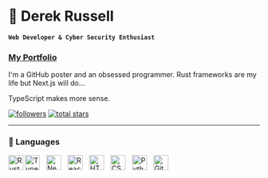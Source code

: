 # 🌊 Derek Russell

**`Web Developer & Cyber Security Enthusiast`**

### [My Portfolio](https://derekrussell.pro)

I'm a GitHub poster and an obsessed programmer. Rust frameworks are my life but Next.js will do... 


TypeScript makes more sense.  

   <p align="left">
      <a href="https://github.com/drkrssll?tab=followers">
         <img alt="followers" title="Follow me on Github" src="https://custom-icon-badges.demolab.com/github/followers/drkrssll?color=236ad3&labelColor=1155ba&style=for-the-badge&logo=person-add&label=Follow&logoColor=white"/></a>
      <a href="https://github.com/drkrssll">
         <img alt="total stars" title="Total stars on GitHub" src="https://custom-icon-badges.demolab.com/github/stars/drkrssll?color=55960c&style=for-the-badge&labelColor=488207&logo=star"/></a>
   </p>

---

### 🧰 Languages

<img align="left" alt="Rust" width="30px" src="https://upload.wikimedia.org/wikipedia/commons/a/ab/Cuddlyferris.svg" />
<img align="left" alt="TypeScript" width="30px" style="padding-right:10px;" src="https://cdn.jsdelivr.net/gh/devicons/devicon/icons/typescript/typescript-plain.svg" />
<img align="left" alt="Next" width="30px" style="padding-right:10px;" src="https://www.svgrepo.com/download/354113/nextjs-icon.svg" />
<img align="left" alt="React" width="30px" style="padding-right:10px;" src="https://cdn.jsdelivr.net/gh/devicons/devicon/icons/react/react-original.svg" />
<img align="left" alt="HTML" width="30px" style="padding-right:10px;" src="https://cdn.jsdelivr.net/gh/devicons/devicon/icons/html5/html5-plain.svg" />
<img align="left" alt="CSS" width="30px" style="padding-right:10px;" src="https://cdn.jsdelivr.net/gh/devicons/devicon/icons/css3/css3-plain.svg" />
<img align="left" alt="Python" width="30px" style="padding-right:10px;" src="https://cdn.jsdelivr.net/gh/devicons/devicon/icons/python/python-plain.svg" />
<img align="left" alt="Git" width="30px" style="padding-right:10px;" src="https://cdn.jsdelivr.net/gh/devicons/devicon/icons/git/git-original.svg" />
<br />

